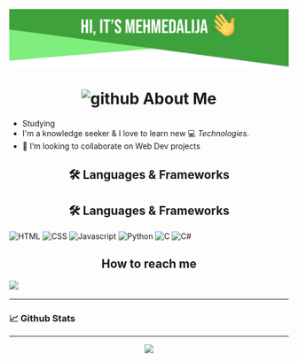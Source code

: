 <img align="center" src="https://raw.githubusercontent.com/mehmedalijaK/mehmedalijaK/main/image/header_image.png" />

<h1 align="center"> <img height="40" width="40" alt="github" src="https://cdn.jsdelivr.net/npm/simple-icons@v3/icons/github.svg" /> About Me </h1>

- Studying 
- I'm a knowledge seeker & I love to learn new 💻 _Technologies_.
- 👯 I’m looking to collaborate on Web Dev projects

<h2 align="center">🛠️ Languages & Frameworks</h2>

<!--
**mehmedalijaK/mehmedalijaK** is a ✨ _special_ ✨ repository because its `README.md` (this file) appears on your GitHub profile.

Here are some ideas to get you started:

- 🔭 I’m currently working on ...
- 🌱 I’m currently learning ...
- 👯 I’m looking to collaborate on ...
- 🤔 I’m looking for help with ...
- 💬 Ask me about ...
- 📫 How to reach me: ...
- 😄 Pronouns: ...
- ⚡ Fun fact: ...
-->

<h2 align="center">🛠️ Languages & Frameworks</h2>

![HTML](https://img.shields.io/badge/html%20-%23E34F26.svg?&style=for-the-badge&logo=html5&logoColor=white)
![CSS](https://img.shields.io/badge/css%20-%231572B6.svg?&style=for-the-badge&logo=css3&logoColor=white)
![Javascript](https://img.shields.io/badge/-Javascript-ffb400?style=for-the-badge&logo=javascript&logoColor=ffff3f)
![Python](https://img.shields.io/badge/python%20-%231572B6.svg?&style=for-the-badge&logo=python&logoColor=white)
![C](https://img.shields.io/badge/c%20-%2300599C.svg?&style=for-the-badge&logo=c%2B%2B&ogoColor=white)
![C#](https://img.shields.io/badge/csharp%20-%2300599C.svg?&style=for-the-badge&logo=c%2B%2B&ogoColor=white)

<h2 align="center"> How to reach me </h2>

[<img src="https://img.shields.io/badge/Linkedin-mehmedalijakarisik-blue?logo=linkedin&style=for-the-badge">](https://www.linkedin.com/in/mehmedalija-kari%C5%A1ik-8135061a2)


___
### 📈 **Github Stats**
___

<p align="center">
  <img width="80%" src="https://github-readme-streak-stats.herokuapp.com/?user=mehmedalijaK&show_icons=true&locale=en&layout=demo&theme=merko&hide_border=true%22"/>
</p>
